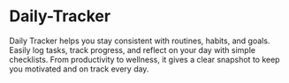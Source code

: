 # Daily-Tracker
Daily Tracker helps you stay consistent with routines, habits, and goals. Easily log tasks, track progress, and reflect on your day with simple checklists. From productivity to wellness, it gives a clear snapshot to keep you motivated and on track every day.
